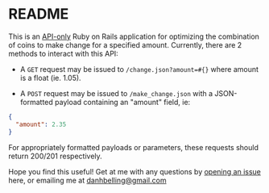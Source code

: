 # README

This is an [API-only](http://edgeguides.rubyonrails.org/api_app.html#why-use-rails-for-json-apis-questionmark) Ruby on Rails application for optimizing the combination of coins to make change for a specified amount.
Currently, there are 2 methods to interact with this API:

* A `GET` request may be issued to `/change.json?amount=#{}` where amount is a float (ie. 1.05).

* A `POST` request may be issued to `/make_change.json` with a JSON-formatted payload containing an "amount" field, ie:

```json
{
  "amount": 2.35
}
```

For appropriately formatted payloads or parameters, these requests should return 200/201 respectively.

Hope you find this useful! Get at me with any questions by [opening an issue](https://github.com/dbelling/change-api/issues) here, or emailing me at [danhbelling@gmail.com](mailto:danhbelling@gmail.com)
